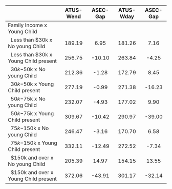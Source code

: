 
|                      |    ATUS-Wend |     ASEC-Gap |    ATUS-Wday |     ASEC-Gap |
| -------------------- | :----------: | :----------: | :----------: | :----------: |
| Family Income x Young Child |              |              |              |              |
| &nbsp;&nbsp;Less than $30k x No young Child |       189.19 |         6.95 |       181.26 |         7.16 |
| &nbsp;&nbsp;Less than $30k x Young Child present |       256.75 |       -10.10 |       263.84 |        -4.25 |
| &nbsp;&nbsp;$30k-$50k x No young Child |       212.36 |        -1.28 |       172.79 |         8.45 |
| &nbsp;&nbsp;$30k-$50k x Young Child present |       277.19 |        -0.99 |       271.38 |       -16.23 |
| &nbsp;&nbsp;$50k-$75k x No young Child |       232.07 |        -4.93 |       177.02 |         9.90 |
| &nbsp;&nbsp;$50k-$75k x Young Child present |       309.67 |       -10.42 |       290.97 |       -39.00 |
| &nbsp;&nbsp;$75k-$150k x No young Child |       246.47 |        -3.16 |       170.70 |         6.58 |
| &nbsp;&nbsp;$75k-$150k x Young Child present |       332.11 |       -12.49 |       272.52 |        -7.34 |
| &nbsp;&nbsp;$150k and over x No young Child |       205.39 |        14.97 |       154.15 |        13.55 |
| &nbsp;&nbsp;$150k and over x Young Child present |       372.06 |       -43.91 |       301.17 |       -32.14 |


